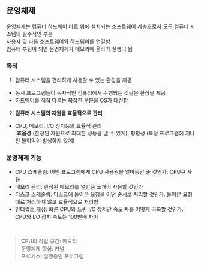 ## 운영체제
운영체제는 컴퓨터 하드웨어 바로 위에 설치되는 소프트웨어 계층으로서 모든 컴퓨터 시스템의 필수적인 부분<br>
사용자 및 다른 소프트웨어와 하드웨어를 연결함<br>
컴퓨터 부팅이 되면 운영체제가 메모리에 올라가 실행이 됨<br>

### 목적 

1. 컴퓨터 시스템을 편리하게 사용할 수 있는 환경을 제공

- 동시 프로그램들이 독자적인 컴퓨터에서 수행되는 것같은 환상을 제공
- 하드웨어를 직접 다루는 복잡한 부분을 OS가 대신함

2. **컴퓨터 시스템의 자원을 효율적으로 관리**

- CPU, 메모리, I/O 장치등의 효율적 관리<br>
  :**효율성** (한정된 자원으로 최대한 성능을 낼 수 있게), 형평성 (특정 프로그램에 지나친 불이익이 발생하지 않게)

### 운영체제 기능

- CPU 스케줄링: 어떤 프로그램에게 CPU 사용권을 얼마동안 줄 것인가. CPU큐 사용
- 메모리 관리: 한정된 메모리를 얼만큼 쪼개어 사용할 것인가
- 디스크 스케줄링: 디스크에 들어온 요청을 어떤 순서로 처리할 것인가. 들어온 요청대로 처리하지 않고 효율적으로 처리함
- 인터럽트,캐싱: 빠른 CPU와 느린 I/O 장치간 속도 차를 어떻게 극복할 것인가. CPU와 I/O 장치 속도는 100만배 차이 
<br>

> CPU의 작업 공간: 메모리<br>
> 운영체제 핵심: 커널<br>
> 프로세스: 실행중인 프로그램<br>
